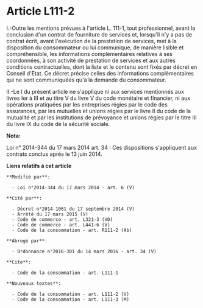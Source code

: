 # Article L111-2

I.-Outre les mentions prévues à l'article L. 111-1, tout professionnel, avant la conclusion d'un contrat de fourniture de
services et, lorsqu'il n'y a pas de contrat écrit, avant l'exécution de la prestation de services, met à la disposition du
consommateur ou lui communique, de manière lisible et compréhensible, les informations complémentaires relatives à ses
coordonnées, à son activité de prestation de services et aux autres conditions contractuelles, dont la liste et le contenu
sont fixés par décret en Conseil d'Etat. Ce décret précise celles des informations complémentaires qui ne sont communiquées
qu'à la demande du consommateur. 

II.-Le I du présent article ne s'applique ni aux services mentionnés aux livres Ier à III et au titre V du livre V du code
monétaire et financier, ni aux opérations pratiquées par les entreprises régies par le code des assurances, par les mutuelles
et unions régies par le livre II du code de la mutualité et par les institutions de prévoyance et unions régies par le titre
III du livre IX du code de la sécurité sociale.

**Nota:**

Loi n° 2014-344 du 17 mars 2014 art. 34 : Ces dispositions s'appliquent aux contrats conclus après le 13 juin 2014.

**Liens relatifs à cet article**

	**Modifié par**:

	  - Loi n°2014-344 du 17 mars 2014 - art. 6 (V)

	**Cité par**:

	  - Décret n°2014-1061 du 17 septembre 2014 (V)
	  - Arrêté du 17 mars 2015 (V)
	  - Code de commerce - art. L321-3 (VD)
	  - Code de commerce - art. L441-6 (V)
	  - Code de la consommation - art. R111-2 (Ab)

	**Abrogé par**:

	  - Ordonnance n°2016-301 du 14 mars 2016 - art. 34 (V)

	**Cite**:

	  - Code de la consommation - art. L111-1

	**Nouveaux textes**:

	  - Code de la consommation - art. L111-2 (V)
	  - Code de la consommation - art. L111-3 (M)
